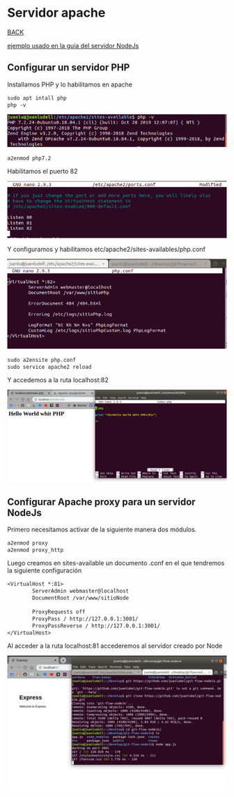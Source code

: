 # Servidor apache

[BACK](../README.md)

[ejemplo usado en la guia del servidor NodeJs](https://github.com/juanlubel/git-flow-nodeJs)

## Configurar un servidor PHP

Installamos PHP y lo habilitamos en apache

    sudo apt intall php
    php -v 
    
![](images/php-v.png)

    a2enmod php7.2

Habilitamos el puerto 82

![](images/puerto22.png)

Y configuramos y habilitamos etc/apache2/sites-availables/php.conf

![](images/phpconf.png)

    sudo a2ensite php.conf
    sudo service apache2 reload

Y accedemos a la ruta localhost:82

![](images/apachephp.png)


## Configurar Apache proxy para un servidor NodeJs

Primero necesitamos activar de la siguiente manera dos módulos.

    a2enmod proxy
    a2enmod proxy_http

Luego creamos en sites-available un documento .conf en el que tendremos la siguiente configuración

```
<VirtualHost *:81>
        ServerAdmin webmaster@localhost
        DocumentRoot /var/www/sitioNode

        ProxyRequests off
        ProxyPass / http://127.0.0.1:3001/
        ProxyPassReverse / http://127.0.0.1:3001/
</VirtualHost>
```

Al acceder a la ruta localhost:81 accederemos al servidor creado por Node

![](images/node_apache2.png)


